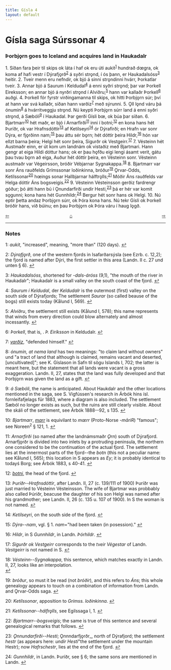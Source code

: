 ```yaml
---
title: Gísla 4
layout: default
---
```


# Gísla saga Súrssonar 4

### Þorbj&#x1EB;rn goes to Iceland and acquires land in Haukadalr

1\. Síðan fara þeir til skips ok láta í haf ok eru úti aukit<sup id="a1">[1](#myfootnote1)</sup> hundrað d&oelig;gra, ok koma af hafi vestr í Dýrafj&#x1EB;rð<sup id="a2">[2](#myfootnote2)</sup> á syðri str&#x1EB;nd, í ós þann, er Haukadalsóss<sup id="a3">[3](#myfootnote3)</sup> heitir. 2. Tveir menn eru nefndir, ok bjó á sinni str&#x1EB;ndinni hvárr, Þorkatlar tveir. 3. Annar bjó á Saurum í Keldudal<sup id="a4">[4](#myfootnote4)</sup> á enni syðri str&#x1EB;nd; þar var Þorkell Eireksson; en annar bjó á nyrðri str&#x1EB;nd í Alviðru;<sup id="a5">[5](#myfootnote5)</sup> hann var kallaðr Þorkell<sup id="a6">[6](#myfootnote6)</sup> auðgi. 4. Þorkell fór fyrstr virðingamanna til skips, ok hitti Þorbj&#x1EB;rn súr; því at hann var svá kallaðr, síðan hann varðiz<sup id="a7">[7](#myfootnote7)</sup> með sýrunni. 5. Ǫll l&#x1EB;nd váru þá ónumin<sup id="a8">[8](#myfootnote8)</sup> á hvárritveggju str&#x1EB;nd. Nú keypti Þorbj&#x1EB;rn súrr land á enni syðri str&#x1EB;nd, á Sæbóli<sup id="a9">[9](#myfootnote9)</sup> í Haukadal. Þar gerði Gísli b&oelig;, ok búa þar síðan. 6. Bjartmarr<sup id="a10">[10](#myfootnote10)</sup> hét maðr, er bjó í Arnarfirði<sup id="a11">[11](#myfootnote11)</sup> inni í botni;<sup id="a12">[12](#myfootnote12)</sup> en kona hans hét Þuríðr, ok var Hrafnsdóttir<sup id="a13">[13](#myfootnote13)</sup> af Ketilseyri<sup id="a14">[14](#myfootnote14)</sup> ór Dýrafirði; en Hrafn var sonr Dýra, er fj&#x1EB;rðinn nam;<sup id="a15">[15](#myfootnote15)</sup> þau áttu sér b&#x1EB;rn; hét dóttir þeira Hildr,<sup id="a16">[16](#myfootnote16)</sup> hón var ellzt barna þeira; Helgi hét sonr þeira, Sigurðr ok Vestgeirr.<sup id="a17">[17](#myfootnote17)</sup> 7. Vésteinn hét Austmaðr einn, er út kom um landnám ok vistaðiz með Bjartmari. Hann gengr at eiga Hildi dóttur hans; ok er þau h&#x1EB;fðu eigi lengi ásamt verit, gátu þau tvau b&#x1EB;rn að eiga, Auður hét dóttir þeira, en Vésteinn sonr. Vésteinn austmaðr var Végeirsson, bróðir Vébjarnar Sygnakappa.<sup id="a18">[18](#myfootnote18)</sup> 8. Bjartmarr var sonr Áns rauðfelds Grímssonar loðinkinna, bróður<sup id="a19">[19](#myfootnote19)</sup> Ǫrvar-Odds, Ketilssonar<sup id="a20">[20](#myfootnote20)</sup> h&oelig;ings sonar Hallbjarnar hálftr&#x1EB;lls;<sup id="a121">[21](#myfootnote21)</sup> Móðir Áns rauðfelds var Helga dóttir Áns bogsveigis.<sup id="a22">[22](#myfootnote22)</sup> 9. Vésteinn Vésteinsson gerðiz fardrengr góður; þó átti hann bú í Ǫnundarfirði undir Hesti,<sup id="a23">[23](#myfootnote23)</sup> þá er hér var komit s&#x1EB;gunni; kona hans hét Gunnhildr,<sup id="a24">[24](#myfootnote24)</sup> Bergur hét sonr hans ok Helgi. 10. Nú eptir þetta andaz Þorbj&#x1EB;rn súrr, ok Þóra kona hans. Nú tekr Gísli ok Þorkell bróðir hans, við búinu; en þau Þorbj&#x1EB;rn ok Þóra váru í haug l&#x1EB;gð.

<div style="float: left"><a href="http://rcblack.net/Gisla_saga/Gisla_3">⇦</a></div>
<div style="float: right"><a href="http://rcblack.net/Gisla_saga/Gisla_5">⇨</a></div>
<div style="margin: 0 auto; width: 100px;"><a href="http://rcblack.net/Gisla_saga/Gisla_home">&#8962;</a></div>

---

### Notes

<a name="myfootnote1" id="f1">1</a>:
 _aukit_, "increased", meaning, "more than" (120 days).
[↩](#a1)

<a name="myfootnote2" id="f2">2</a>:
_Dýrafj&#x1EB;rð_, one of the western fjords in Isafarðarsýsla (see Ezrb. c. 12,2); the fjord is named after Dýri, the first settler in this area (Landn. II c. 27 und unten § 6).
[↩](#a2)

<a name="myfootnote3" id="f3">3</a>:
 _Haukadalsóss_, shortened for _-dals-áróss_ (9,1), "the mouth of the river in Haukadalr"; Haukadalr is a small valley on the south coast of the fjord.
[↩](#a3)

<a name="myfootnote4" id="f4">4</a>:
 _Saurum í Keldudal_, der _Keldudalr_ is the outermost (first) valley on the south side of Dýrafjords; The settlement _Saurar_ (so called beause of the bogs) still exists today (Kålund I, 569).
[↩](#a4)

<a name="myfootnote5" id="f5">5</a>:
 _Alviðru_, the settlement still exists (Kålund I, 578); this name represents that winds from every direction could blow alternately and almost incessantly.
[↩](#a5)

<a name="myfootnote6" id="f6">6</a>:
 _Þorkell_, that is, . _Þ. Eiríksson_ in Keldudalr.
[↩](#a6)

<a name="myfootnote7" id="f7">7</a>:
 [_varðiz_](http://web.ff.cuni.cz/cgi-bin/uaa_slovnik/gmc_search_v3?cmd=viewthis&id=cv:b0697:22), "defended himself."
[↩](#a7)

<a name="myfootnote8" id="f8">8</a>:
 _ónumin, at nema land_ has two meanings: "to claim land without owners" und "a tract of land that although is claimed, remains vacant and deserted, [uncultivated]"; see K. Gíslason in Safn til sögu Islands I, 702; the latter is meant here, but the statement that all lands were vacant is a gross exaggeration. Landn. II, 27, states that the land was fully developed and that Þorbj&#x1EB;rn was given the land as a gift.
[↩](#a8)

<a name="myfootnote9" id="f9">9</a>:
 _á S&oelig;bóli_, the name is anticipated. About Haukdalr and the other locations mentioned in the saga, see S. Vigfússen's research in Árbók hins ísl. fornleifafjelags für 1883, where a diagram is also included. The settlement Sæból no longer exists as such, but the ruins are still clearly visible. About the skáli of the settlement, see Árbók 1888--92, s 135.
[↩](#a9)

<a name="myfootnote10" id="f10">10</a>:
 _Bjartmarr_, [_marr_](http://web.ff.cuni.cz/cgi-bin/uaa_slovnik/gmc_search_v3?cmd=viewthis&id=cv:b0443:12) is equivilant to _m&oelig;rr_ (Proto-Norse -_m&#257;riR_) "famous"; see Noreen<sup>2</sup> &sect; 121, 1.
[↩](#a10)

<a name="myfootnote11" id="f11">11</a>:
 _Arnarfirði_ (so named after the landnámsmaðr _Ǫrn_) south of Dýrafjord. Arnarfj&#x1EB;rðr is divided into two inlets by a protruding peninsula, the northern one considered to be the continuation of the actual fjord. The settlement lies at the innermost parts of the fjord--the _botn_ (this not a peculiar name: see Kålund I, 565); this location in S appears as _Ey_; it is probably identical to todayś Borg; see Árbók 1883, s 40-41.
[↩](#a11)

<a name="myfootnote12" id="f12">12</a>:
[_botni_](http://web.ff.cuni.cz/cgi-bin/uaa_slovnik/gmc_search_v3?cmd=viewthis&id=cv:b0073:24), the head of the fjord.
[↩](#a12)

<a name="myfootnote13" id="f13">13</a>:
 _Þuríðr--Hrafnsdóttir_, after Landn. II, 27 (c. 139/111 of 1900) Þuríðr was just married to Vésteinn Vésteinsson. The wife of Bjartmar was probbably also called Þúriðr, beacuse the daughter of his son Helgi was named after his grandmother; see Landn. II, 26 (c. 135 u. 107 of 1900). In S the woman is not named.
[↩](#a13)

<a name="myfootnote14" id="f14">14</a>:
 _Ketilseyri_, on the south side of the fjord.
[↩](#a14)

<a name="myfootnote15" id="f15">15</a>:
 _Dýra--nam_, vgl. &sect; 1. _nam_="had been taken (in posession)."
[↩](#a15)

<a name="myfootnote16" id="f16">16</a>:
 _Hildr_, in S _Gunnhildr_, in Landn. _Þórhildr_.
[↩](#a16)

<a name="myfootnote17" id="f17">17</a>:
 _Sigurðr ok Vestgeirr_ corresponds to the _tveir Végestar_ of Landn. _Vestgeirr_ is not named in S.
[↩](#a17)

<a name="myfootnote18" id="f18">18</a>:
 _Vésteinn--Sygnakappa_, this sentence, which matches exactly in Landn. II, 27, looks like an interpolation.  
[↩](#a18)

<a name="myfootnote19" id="f19">19</a>:
 _bróður_, so must it be read (not _bróðir_), and this refers to _Áns_; this whole genealogy appears to touch on a combination of information from Landn. and Ǫrvar-Odds saga.
 [↩](#a19)

 <a name="myfootnote20" id="f20">20</a>:
  _Ketílssonar_, apposition to _Grímss. loðinkinna_.
 [↩](#a20)

 <a name="myfootnote21" id="f21">21</a>:
  _Ketílssonar--hálfr&#x1EB;lls_, see Egilssaga I, 1.
 [↩](#a21)

<a name="myfootnote22" id="f22">22</a>:
 _Bjartmarr--bogsveigis_; the same is true of this sentence and several genealogical remarks that follows.
[↩](#a22)

<a name="myfootnote23" id="f23">23</a>:
 _Ǫnnundarfirði--Hesti_; Ǫnnndarfj&#x1EB;rðr_, north of Dýrafjord; the settlement _hestr_ (as appears here: _undir Hesti_"the settlement under the mountain Hestr); now _Hafrschestr_, lies at the end of the fjord.
[↩](#a23)

<a name="myfootnote24" id="f24">24</a>:
 _Gunnhildr_, in Landn. Þuríðr, see &sect; 6; the same sons are mentioned in Landn.
[↩](#a24)
